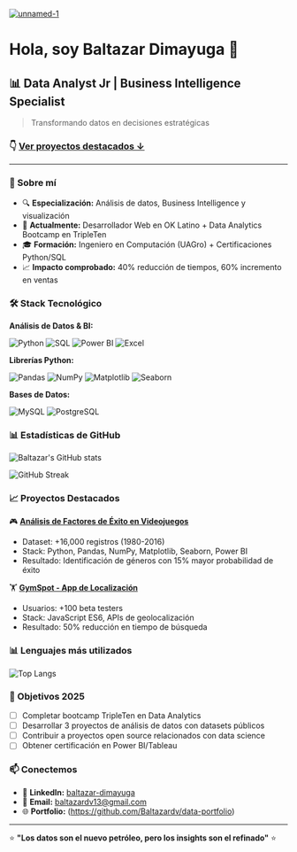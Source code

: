 <a href="https://ibb.co/99ZYBVmc"><img src="https://i.ibb.co/d0mKXLsj/unnamed-1.png" alt="unnamed-1" border="0"></a>

# Hola, soy Baltazar Dimayuga 👋

## 📊 Data Analyst Jr | Business Intelligence Specialist

> Transformando datos en decisiones estratégicas

### 👇 [Ver proyectos destacados ↓](#-proyectos-destacados)

---

### 🚀 Sobre mí
- 🔍 **Especialización:** Análisis de datos, Business Intelligence y visualización
- 💼 **Actualmente:** Desarrollador Web en OK Latino + Data Analytics Bootcamp en TripleTen
- 🎓 **Formación:** Ingeniero en Computación (UAGro) + Certificaciones Python/SQL
- 📈 **Impacto comprobado:** 40% reducción de tiempos, 60% incremento en ventas

### 🛠️ Stack Tecnológico

**Análisis de Datos & BI:**

![Python](https://img.shields.io/badge/-Python-3776AB?style=flat-square&logo=Python&logoColor=white)
![SQL](https://img.shields.io/badge/-SQL-336791?style=flat-square&logo=postgresql&logoColor=white)
![Power BI](https://img.shields.io/badge/-Power%20BI-F2C811?style=flat-square&logo=power-bi&logoColor=black)
![Excel](https://img.shields.io/badge/-Excel-217346?style=flat-square&logo=microsoft-excel&logoColor=white)

**Librerías Python:**

![Pandas](https://img.shields.io/badge/-Pandas-150458?style=flat-square&logo=pandas&logoColor=white)
![NumPy](https://img.shields.io/badge/-NumPy-013243?style=flat-square&logo=numpy&logoColor=white)
![Matplotlib](https://img.shields.io/badge/-Matplotlib-11557c?style=flat-square)
![Seaborn](https://img.shields.io/badge/-Seaborn-blue?style=flat-square)

**Bases de Datos:**

![MySQL](https://img.shields.io/badge/-MySQL-4479A1?style=flat-square&logo=mysql&logoColor=white)
![PostgreSQL](https://img.shields.io/badge/-PostgreSQL-336791?style=flat-square&logo=postgresql&logoColor=white)

### 📊 Estadísticas de GitHub

![Baltazar's GitHub stats](https://github-readme-stats.vercel.app/api?username=Baltazardv&show_icons=true&theme=radical)

![GitHub Streak](https://github-readme-streak-stats.herokuapp.com/?user=Baltazardv&theme=radical)

### 📈 Proyectos Destacados

🎮 **[Análisis de Factores de Éxito en Videojuegos](https://github.com/Baltazardv/Ice-Online-Store)**
- Dataset: +16,000 registros (1980-2016)
- Stack: Python, Pandas, NumPy, Matplotlib, Seaborn, Power BI
- Resultado: Identificación de géneros con 15% mayor probabilidad de éxito

🏋️ **[GymSpot - App de Localización](https://github.com/Baltazardv/ProyectoGymSpot)**
- Usuarios: +100 beta testers
- Stack: JavaScript ES6, APIs de geolocalización
- Resultado: 50% reducción en tiempo de búsqueda

### 📊 Lenguajes más utilizados

![Top Langs](https://github-readme-stats.vercel.app/api/top-langs/?username=Baltazardv&layout=compact&theme=radical)

### 🎯 Objetivos 2025
- [ ] Completar bootcamp TripleTen en Data Analytics
- [ ] Desarrollar 3 proyectos de análisis de datos con datasets públicos
- [ ] Contribuir a proyectos open source relacionados con data science
- [ ] Obtener certificación en Power BI/Tableau

### 📫 Conectemos
- 💼 **LinkedIn:** [baltazar-dimayuga](https://linkedin.com/in/baltazar-dimayuga)
- 📧 **Email:** baltazardv13@gmail.com
- 🌐 **Portfolio:** (https://github.com/Baltazardv/data-portfolio)

---
⭐ **"Los datos son el nuevo petróleo, pero los insights son el refinado"** ⭐
